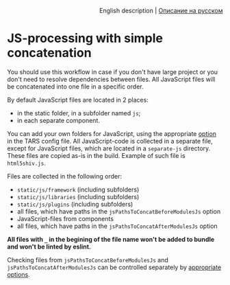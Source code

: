 <p align="right">
English description | <a href="../ru/js-concat-processing.md">Описание на русском</a>
</p>

# JS-processing with simple concatenation

You should use this workflow in case if you don't have large project or you don't need to resolve dependencies between files. All JavaScript files will be concatenated into one file in a specific order.

By default JavaScript files are located in 2 places:

* in the static folder, in a subfolder named `js`;
* in each separate component.

You can add your own folders for JavaScript, using the appropriate [option](options.md#jspathstoconcatbeforemodulesjs-and-jspathstoconcataftermodulesjs) in the TARS config file.
All JavaScript-code is collected in a separate file, except for JavaScript files, which are located in a `separate-js` directory. These files are copied as-is in the build. Example of such file is `html5shiv.js`.

Files are collected in the following order:

* `static/js/framework` (including subfolders)
* `static/js/libraries` (including subfolders)
* `static/js/plugins` (including subfolders)
* all files, which have paths in the `jsPathsToConcatBeforeModulesJs` option
* JavaScript-files from components
* all files, which have paths in the `jsPathsToConcatAfterModulesJs` option

**All files with `_` in the begining of the file name won't be added to bundle and won't be linted by eslint.**

Checking files from `jsPathsToConcatBeforeModulesJs` and `jsPathsToConcatAfterModulesJs` can be controlled separately by [appropriate options](options.md#jspathstoconcatbeforemodulesjs-and-jspathstoconcataftermodulesjs).
